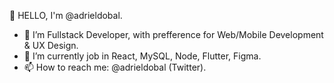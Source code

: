 👋 HELLO, I'm @adrieldobal.

- 👀 I’m Fullstack Developer, with prefference for Web/Mobile Development & UX Design.
- 🌱 I’m currently job in React, MySQL, Node, Flutter, Figma.
- 📫 How to reach me: @adrieldobal (Twitter).

<!---
adrieldobal/adrieldobal is a ✨ special ✨ repository because its `README.md` (this file) appears on your GitHub profile.
You can click the Preview link to take a look at your changes.
--->
